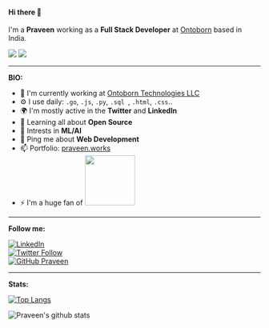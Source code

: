#### Hi there 👋

I'm a **Praveen** working as a **Full Stack Developer** at [Ontoborn](https://ontoborn.com) based in India.

<img src='https://skillicons.dev/icons?i=go,js,py,swift,react,svelte,mongodb,mysql,godot,flutter,aws,django'/>

<img src='https://komarev.com/ghpvc/?username=rprav-n&label=Profile%20views&color=0e75b6&style=flat' />

---
 
**BIO:**

- 🏢  I'm currently working at [Ontoborn Technologies LLC](https://ontoborn.com)
- ⚙️ I use daily: `.go`, `.js`, `.py`, `.sql `, `.html`, `.css`..
- 🌍 I'm mostly active in the **Twitter** and **LinkedIn**
- 🌱 Learning all about **Open Source**
- 🤖 Intrests in **ML/AI**
- 💬 Ping me about **Web Development**
- 📫 Portfolio: [praveen.works](http://praveen.works) 
- ⚡️ I'm a huge fan of <img class="img-responsive" width="100" src="https://upload.wikimedia.org/wikipedia/commons/b/bc/Friends_logo.svg">

---

**Follow me:**

[![LinkedIn](https://img.shields.io/badge/-Praveen-blue?&logo=Linkedin&logoColor=white)](https://www.linkedin.com/in/rprav-n/) <br>
[![Twitter Follow](https://img.shields.io/twitter/follow/rprav_n?style=social)](https://twitter.com/rprav_n) <br>
[![GitHub Praveen](https://img.shields.io/github/followers/rprav-n?label=follow&style=social)](https://github.com/rprav-n) 

<hr>

**Stats:**

[![Top Langs](https://github-readme-stats.vercel.app/api/top-langs/?username=rprav-n&langs_count=10&layout=compact)](https://github.com/rprav-n/github-readme-stats)


![Praveen's github stats](https://github-readme-stats.vercel.app/api?username=rprav-n&show_icons=true&layout=compact)



